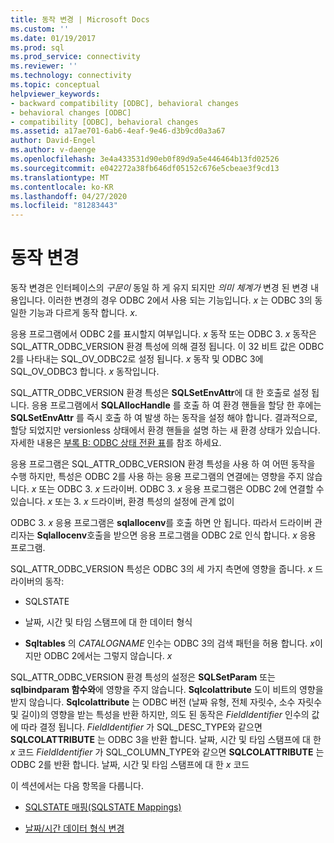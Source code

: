 ```yaml
---
title: 동작 변경 | Microsoft Docs
ms.custom: ''
ms.date: 01/19/2017
ms.prod: sql
ms.prod_service: connectivity
ms.reviewer: ''
ms.technology: connectivity
ms.topic: conceptual
helpviewer_keywords:
- backward compatibility [ODBC], behavioral changes
- behavioral changes [ODBC]
- compatibility [ODBC], behavioral changes
ms.assetid: a17ae701-6ab6-4eaf-9e46-d3b9cd0a3a67
author: David-Engel
ms.author: v-daenge
ms.openlocfilehash: 3e4a433531d90eb0f89d9a5e446464b13fd02526
ms.sourcegitcommit: e042272a38fb646df05152c676e5cbeae3f9cd13
ms.translationtype: MT
ms.contentlocale: ko-KR
ms.lasthandoff: 04/27/2020
ms.locfileid: "81283443"
---
```

# <a name="behavioral-changes"></a>동작 변경
동작 변경은 인터페이스의 *구문이* 동일 하 게 유지 되지만 *의미 체계가* 변경 된 변경 내용입니다. 이러한 변경의 경우 ODBC 2에서 사용 되는 기능입니다. *x* 는 ODBC 3의 동일한 기능과 다르게 동작 합니다. *x*.  
  
 응용 프로그램에서 ODBC 2를 표시할지 여부입니다. *x* 동작 또는 ODBC 3. *x* 동작은 SQL_ATTR_ODBC_VERSION 환경 특성에 의해 결정 됩니다. 이 32 비트 값은 ODBC 2를 나타내는 SQL_OV_ODBC2로 설정 됩니다. *x* 동작 및 ODBC 3에 SQL_OV_ODBC3 합니다. *x* 동작입니다.  
  
 SQL_ATTR_ODBC_VERSION 환경 특성은 **SQLSetEnvAttr**에 대 한 호출로 설정 됩니다. 응용 프로그램에서 **SQLAllocHandle** 를 호출 하 여 환경 핸들을 할당 한 후에는**SQLSetEnvAttr** 를 즉시 호출 하 여 발생 하는 동작을 설정 해야 합니다. 결과적으로, 할당 되었지만 versionless 상태에서 환경 핸들을 설명 하는 새 환경 상태가 있습니다. 자세한 내용은 [부록 B: ODBC 상태 전환 표](../../../odbc/reference/appendixes/appendix-b-odbc-state-transition-tables.md)를 참조 하세요.  
  
 응용 프로그램은 SQL_ATTR_ODBC_VERSION 환경 특성을 사용 하 여 어떤 동작을 수행 하지만, 특성은 ODBC 2를 사용 하는 응용 프로그램의 연결에는 영향을 주지 않습니다. *x* 또는 ODBC 3. *x* 드라이버. ODBC 3. *x* 응용 프로그램은 ODBC 2에 연결할 수 있습니다. *x* 또는 3. *x* 드라이버, 환경 특성의 설정에 관계 없이  
  
 ODBC 3. *x* 응용 프로그램은 **sqlallocenv**를 호출 하면 안 됩니다. 따라서 드라이버 관리자는 **Sqlallocenv**호출을 받으면 응용 프로그램을 ODBC 2로 인식 합니다. *x* 응용 프로그램.  
  
 SQL_ATTR_ODBC_VERSION 특성은 ODBC 3의 세 가지 측면에 영향을 줍니다. *x* 드라이버의 동작:  
  
-   SQLSTATE  
  
-   날짜, 시간 및 타임 스탬프에 대 한 데이터 형식  
  
-   **Sqltables** 의 *CATALOGNAME* 인수는 ODBC 3의 검색 패턴을 허용 합니다. *x*이지만 ODBC 2에서는 그렇지 않습니다. *x*  
  
 SQL_ATTR_ODBC_VERSION 환경 특성의 설정은 **SQLSetParam** 또는 **sqlbindparam 함수와**에 영향을 주지 않습니다. **Sqlcolattribute** 도이 비트의 영향을 받지 않습니다. **Sqlcolattribute** 는 ODBC 버전 (날짜 유형, 전체 자릿수, 소수 자릿수 및 길이)의 영향을 받는 특성을 반환 하지만, 의도 된 동작은 *FieldIdentifier* 인수의 값에 따라 결정 됩니다. *FieldIdentifier* 가 SQL_DESC_TYPE와 같으면 **SQLCOLATTRIBUTE** 는 ODBC 3을 반환 합니다. 날짜, 시간 및 타임 스탬프에 대 한 *x* 코드 *FieldIdentifier* 가 SQL_COLUMN_TYPE와 같으면 **SQLCOLATTRIBUTE** 는 ODBC 2를 반환 합니다. 날짜, 시간 및 타임 스탬프에 대 한 *x* 코드  
  
 이 섹션에서는 다음 항목을 다룹니다.  
  
-   [SQLSTATE 매핑(SQLSTATE Mappings)](../../../odbc/reference/develop-app/sqlstate-mappings.md)  
  
-   [날짜/시간 데이터 형식 변경](../../../odbc/reference/develop-app/datetime-data-type-changes.md)
